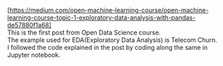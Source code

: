 [https://medium.com/open-machine-learning-course/open-machine-learning-course-topic-1-exploratory-data-analysis-with-pandas-de57880f1a68]   
This is the first post from Open Data Science course.   
The example used for EDA(Exploratory Data Analysis) is Telecom Churn.   
I followed the code explained in the post by coding along the same in Jupyter notebook.   